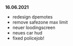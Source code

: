 **16.06.2021**
- redesign dpemotes
- remove safezone max limit
- neuer loodingscreen
- neues car hud
- fixed policejob!
